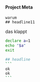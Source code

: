 #### Project Meta

```
warum
## headline11
```

das klappt




~~~bash {class="my-class" id="my-codeblock" lineNos=inline tabWidth=2}
declare a=1
echo "$a"
exit

## headline
```
ok
ok
```

~~~
